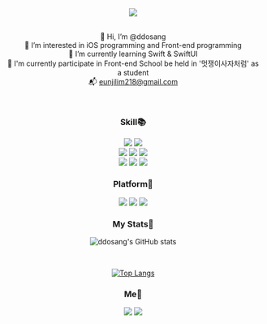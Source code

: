 <div align='center'>
  
<img src="https://capsule-render.vercel.app/api?type=rounded&color=8977AD&section=header&text=ddosang's%20github&fontColor=ffffff">

<br>
<br>
  
  
👋 Hi, I’m @ddosang  
👀 I’m interested in iOS programming and Front-end programming  
🌱 I’m currently learning Swift & SwiftUI  
🦁 I'm currently participate in Front-end School be held in '멋쟁이사자처럼' as a student  
📬 eunjilim218@gmail.com  
  
  <br>
  
  ### Skill📚
  <img src="https://img.shields.io/badge/-iOS-%23000000?logo=Apple&logoColor=white">
  <img src="https://img.shields.io/badge/-Swift-%23ffffff?logo=Swift&logoColor=#F05138">
    
 <br>
  <img src="https://img.shields.io/badge/-HTML-%23E34F26?logo=HTML5&logoColor=white">
  <img src="https://img.shields.io/badge/-CSS-%231572B6?logo=CSS3&logoColor=white"/>
  <img src="https://img.shields.io/badge/-JavaScript-%23F7DF1E?logo=JavaScript&logoColor=white"/>
  
  <br>
  <img src="https://img.shields.io/badge/-Python-%233776ab?logo=Python&logoColor=white">
  <img src="https://img.shields.io/badge/-C-%23A8B9CC?logo=C&logoColor=white">
  <img src="https://img.shields.io/badge/-Java-%23007396?logo=Java&logoColor=white">
  
  
  ### Platform🚉
  <img src="https://img.shields.io/badge/-Git-%23F05032?logo=Git&logoColor=white"/> 
  <img src="https://img.shields.io/badge/-Xcode-%23147EFB?logo=Xcode&logoColor=white"/>
  <img src="https://img.shields.io/badge/-VSCode-%23007ACC?logo=VisualStudioCode&logoColor=white"/> 
  
  
  
  ### My Stats💯  

  ![ddosang's GitHub stats](https://github-readme-stats.vercel.app/api?username=ddosang&show_icons=true) 
  
  <br>
  
  [![Top Langs](https://github-readme-stats.vercel.app/api/top-langs/?username=ddosang)](https://github.com/anuraghazra/github-readme-stats)  
  
  ### Me🦄  
  <a href="https://velog.io/@ddosang"><img src="https://img.shields.io/badge/velog-1DBF73?style=flat-square&logo=Vimeo&logoColor=white"/></a>
  <a href="https://www.notion.so/Eunji-Lim-2296063ab86b4f1ebcd483fb00c05efc"><img src="https://img.shields.io/badge/-Notion-black?logo=Notion&logoColor=white"/></a>  
</div>

<!---
ddosang/ddosang is a ✨ special ✨ repository because its `README.md` (this file) appears on your GitHub profile.
You can click the Preview link to take a look at your changes.
--->

